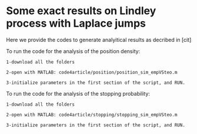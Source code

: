 # Some exact results on Lindley process with Laplace jumps
Here we provide the codes to generate analyitical results as decribed in [cit]


  To run the code for the analysis of the position density:

    1-download all the folders

    2-open with MATLAB: code4article/position/position_sim_empVSteo.m

    3-initialize parameters in the first section of the script, and RUN.


 To run the code for the analysis of the stopping probability:

    1-download all the folders

    2-open with MATLAB: code4article/stopping/stopping_sim_empVSteo.m

    3-initialize parameters in the first section of the script, and RUN.
